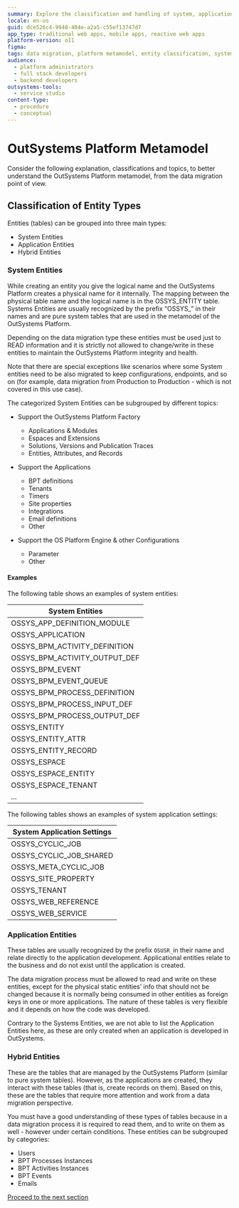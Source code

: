 ```yaml
---
summary: Explore the classification and handling of system, application, and hybrid entities within the OutSystems 11 (O11) platform metamodel for data migration.
locale: en-us
guid: dce526c4-9948-404e-a2a5-c55ef13747d7
app_type: traditional web apps, mobile apps, reactive web apps
platform-version: o11
figma:
tags: data migration, platform metamodel, entity classification, system integrity, outsystems platform
audience:
  - platform administrators
  - full stack developers
  - backend developers
outsystems-tools:
  - service studio
content-type:
  - procedure
  - conceptual
---
```


# OutSystems Platform Metamodel

Consider the following explanation, classifications and topics, to better understand the OutSystems Platform metamodel, from the data migration point of view.

## Classification of Entity Types

Entities (tables) can be grouped into three main types:

* System Entities
* Application Entities
* Hybrid Entities

### System Entities

While creating an entity you give the logical name and the OutSystems Platform creates a physical name for it internally. The mapping between the physical table name and the logical name is in the OSSYS_ENTITY table. Systems Entities are usually recognized by the prefix “OSSYS_” in their names and are pure system tables that are used in the metamodel of the OutSystems Platform.

Depending on the data migration type these entities must be used just to READ information and it is strictly not allowed to change/write in these entities to maintain the OutSystems Platform integrity and health.

Note that there are special exceptions like scenarios where some System entities need to be also migrated to keep configurations, endpoints, and so on (for example, data migration from Production to Production - which is not covered in this use case).

The categorized System Entities can be subgrouped by different topics:

* Support the OutSystems Platform Factory
    * Applications & Modules
    * Espaces and Extensions
    * Solutions, Versions and Publication Traces
    * Entities, Attributes, and Records

*   Support the Applications
    * BPT definitions
    * Tenants
    * Timers
    * Site properties
    * Integrations
    * Email definitions
    * Other

* Support the OS Platform Engine & other Configurations
    * Parameter
    * Other

#### Examples
The following table shows an examples of system entities:

| **System Entities** |
|----------|
| OSSYS_APP_DEFINITION_MODULE |
| OSSYS_APPLICATION |
| OSSYS_BPM_ACTIVITY_DEFINITION |
| OSSYS_BPM_ACTIVITY_OUTPUT_DEF |
| OSSYS_BPM_EVENT |
| OSSYS_BPM_EVENT_QUEUE |
| OSSYS_BPM_PROCESS_DEFINITION |
| OSSYS_BPM_PROCESS_INPUT_DEF |
| OSSYS_BPM_PROCESS_OUTPUT_DEF |
| OSSYS_ENTITY |
| OSSYS_ENTITY_ATTR |
| OSSYS_ENTITY_RECORD |
| OSSYS_ESPACE |
| OSSYS_ESPACE_ENTITY |
| OSSYS_ESPACE_TENANT |
| ... |

The following tables shows an examples of system application settings:

| **System Application Settings** |
|-----------|
| OSSYS_CYCLIC_JOB |
| OSSYS_CYCLIC_JOB_SHARED |
| OSSYS_META_CYCLIC_JOB |
| OSSYS_SITE_PROPERTY |
| OSSYS_TENANT |
| OSSYS_WEB_REFERENCE |
| OSSYS_WEB_SERVICE |

### Application Entities

These tables are usually recognized by the prefix `OSUSR_`in their name and relate directly to the application development. Applicational entities relate to the business and do not exist until the application is created. 

The data migration process must be allowed to read and write on these entities, except for the physical static entities’ info that should not be changed because it is normally being consumed in other entities as foreign keys in one or more applications.
The nature of these tables is very flexible and it depends on how the code was developed.

Contrary to the Systems Entities, we are not able to list the Application Entities here, as these are only created when an application is developed in OutSystems.

### Hybrid Entities

These are the tables that are managed by the OutSystems Platform (similar to pure system tables). However, as the applications are created, they interact with these tables (that is, create records on them). Based on this, these are the tables that require more attention and work from a data migration perspective.

You must have a good understanding of these types of tables because in a data migration process it is required to read them, and to write on them as well - however under certain conditions.
These entities can be subgrouped by categories:

* Users 
* BPT Processes Instances 
* BPT Activities Instances
* BPT Events
* Emails

[Proceed to the next section](02-factory-application-modules.md)
